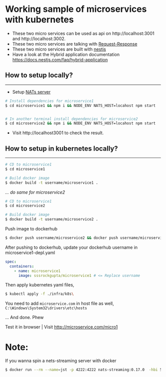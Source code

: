 # Working sample of microservices with kubernetes
- These two micro services can be used as api on http://localhost:3001 and http://localhost:3002.
- These two micro services are talking with [Request-Response](https://docs.nestjs.com/microservices/nats#request-response)
- These two micro services are built with [nestjs](https://docs.nestjs.com/microservices/basics
)
- Have a look at the Hybrid application documentation https://docs.nestjs.com/faq/hybrid-application



## How to setup locally?
---

- Setup [NATs server](https://nats.io/)

```bash
# Install dependencies for microservice1
$ cd microservice1 && npm i && NODE_ENV NATS_HOST=locahost npm start


# In another terminal install dependencies for microservice2
$ cd microservice2 && npm i && NODE_ENV NATS_HOST=locahost npm start
```
- Visit http://localhost3001 to check the result.


## How to setup in kubernetes locally?
---
```bash
# CD to microservice1
$ cd microservice1

# Build docker image
$ docker build -t username/microservice1 .
```
_... do same for microservice2_

```bash
# CD to microservice1
$ cd microservice2

# Build docker image
$ docker build -t username/microservice2 .
```

Push image to dockerhub
```bash
$ docker push username/microservice2 && docker push username/microservice2
```
After pushing to dockerhub, update your dockerhub username in microservice1-depl.yaml

```yaml
spec:
  containers:
    - name: microservice1
      image: sssrockgupta/microservice1 # <= Replace username
```

Then apply kubernetes yaml files,
```bash
$ kubectl apply -f ./infra/k8s\
```

You need to add `microservice.com` in host file as well,
``C:\Windows\System32\drivers\etc\hosts``

... And done. Phew

Test it in browser
| Visit http://microservice.com/micro1


# Note:
If you wanna spin a nets-streaming server with docker 
```bash
$ docker run --rm --name=jst -p 4222:4222 nats-streaming:0.17.0  -hbi 5s -hbt 5s -hbf 2 -SD -cid ticketing
```